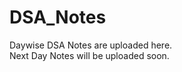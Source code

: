 # DSA_Notes
 Daywise DSA Notes are uploaded here.<br/>
 Next Day Notes will be uploaded soon.<br/>
 </br>
 
